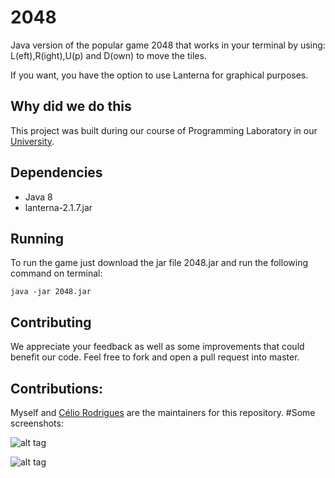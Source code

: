# 2048
Java version of the popular game 2048 that works in your terminal by using: L(eft),R(ight),U(p) and D(own) to move the tiles. 

If you want, you have the option to use Lanterna for graphical purposes.

## Why did we do this

This project was built during our course of Programming Laboratory in our [University](http://sigarra.up.pt/fcup).


## Dependencies

* Java 8
* lanterna-2.1.7.jar

## Running


To run the game just download the jar file 2048.jar and run the following command on terminal:

`java -jar 2048.jar`


## Contributing


We appreciate your feedback as well as some improvements that could benefit our code. Feel free to fork and open a pull request into master.


## Contributions:

Myself and [Célio Rodrigues](https://github.com/celioggr/) are the maintainers for this repository.
#Some screenshots:


![alt tag](http://i.imgur.com/Xpup8zk.jpg)


![alt tag](http://i.imgur.com/zK4vwrP.jpg)
